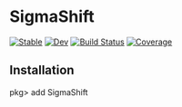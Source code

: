 # SigmaShift

[![Stable](https://img.shields.io/badge/docs-stable-blue.svg)](https://ggebbie.github.io/SigmaShift.jl/stable)
[![Dev](https://img.shields.io/badge/docs-dev-blue.svg)](https://ggebbie.github.io/SigmaShift.jl/dev)
[![Build Status](https://github.com/ggebbie/SigmaShift.jl/actions/workflows/CI.yml/badge.svg?branch=main)](https://github.com/ggebbie/SigmaShift.jl/actions/workflows/CI.yml?query=branch%3Amain)
[![Coverage](https://codecov.io/gh/ggebbie/SigmaShift.jl/branch/main/graph/badge.svg)](https://codecov.io/gh/ggebbie/SigmaShift.jl)

## Installation

pkg> add SigmaShift